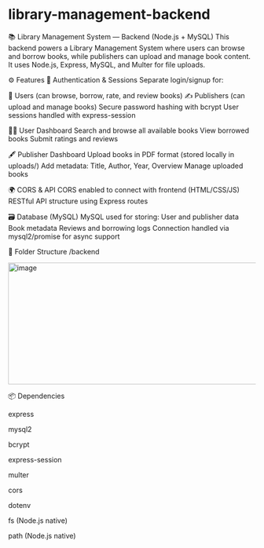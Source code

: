 # library-management-backend
📚 Library Management System — Backend (Node.js + MySQL)
This backend powers a Library Management System where users can browse and borrow books, while publishers can upload and manage book content. It uses Node.js, Express, MySQL, and Multer for file uploads.

⚙️ Features
🔐 Authentication & Sessions
Separate login/signup for:

📘 Users (can browse, borrow, rate, and review books)
✍️ Publishers (can upload and manage books)
Secure password hashing with bcrypt
User sessions handled with express-session

🧑‍💼 User Dashboard
Search and browse all available books
View borrowed books
Submit ratings and reviews

🖋️ Publisher Dashboard
Upload books in PDF format (stored locally in uploads/)
Add metadata: Title, Author, Year, Overview
Manage uploaded books

🌍 CORS & API
CORS enabled to connect with frontend (HTML/CSS/JS)
RESTful API structure using Express routes

🗃️ Database (MySQL)
MySQL used for storing:
User and publisher data
Book metadata
Reviews and borrowing logs
Connection handled via mysql2/promise for async support

📂 Folder Structure
/backend


<img width="648" height="248" alt="image" src="https://github.com/user-attachments/assets/f4384cf8-b557-469e-bb0f-018bb4825091" />


📦 Dependencies

express

mysql2

bcrypt

express-session

multer

cors

dotenv

fs (Node.js native)

path (Node.js native)






